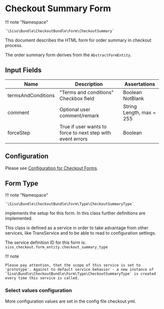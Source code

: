 # Checkout Summary Form

!!! note "Namespace"

    `\Siso\Bundle\CheckoutBundle\Form\CheckoutSummary`

This document describes the HTML form for order summary in checkout process.

The order summary form derives from the `AbstractFormEntity`.

## Input Fields

|Name|Description|Assertations|
|--- |--- |--- |
|termsAndConditions|"Terms and conditions" Checkbox field|Boolean</br>NotBlank|
|comment|Optional user comment/remark|String</br>Length, max = 255|
|forceStep|True if user wants to force to next step with event errors|Boolean|

## Configuration

Please see [Configuration for Checkout Forms](../configuration_for_checkout_forms.md).

## Form Type

!!! note "Namespace"

    `\Siso\Bundle\CheckoutBundle\Form\Type\CheckoutSummaryType`

implements the setup for this form. In this class further definitions are implemented. 

This class is defined as a service in order to take advantage from other services, like TransService and to be able to read to configuration settings.

The service definition ID for this form is: `siso_checkout.form_entity.checkout_summary_type`

!!! note

    Please pay attention, that the scope of this service is set to 'prototype'. Against to default service behavior - a new instance of `Siso\Bundle\CheckoutBundle\Form\Type\CheckoutSummaryType` is created every time this service is called.

### Select values configuration

More configuration values are set in the config file checkout.yml.

